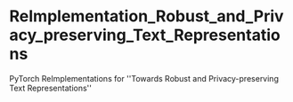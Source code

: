 # ReImplementation_Robust_and_Privacy_preserving_Text_Representations
PyTorch ReImplementations for ''Towards Robust and Privacy-preserving Text Representations''
